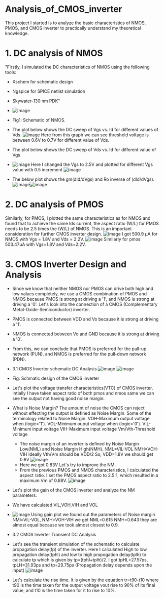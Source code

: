 # Analysis_of_CMOS_inverter
This project I started is to analyze the basic characteristics of NMOS, PMOS, and CMOS inverter to practically understand my theoretical knowledge.

# 1. DC analysis of NMOS
"Firstly, I simulated the DC characteristics of NMOS using the following tools:
- Xschem for schematic design
- Ngspice for SPICE netlist simulation
- Skywater-130 nm PDK"
- ![image](https://github.com/user-attachments/assets/abb22461-8014-42d6-b682-b243e8d453b8)
- Fig1: Schematic of NMOS.
  
- The plot below shows the DC sweep of Vgs vs. Id for different values of Vds.
  ![image](https://github.com/user-attachments/assets/864d5374-093a-417a-bbc5-d9f07f891985)
Here from this graph we can see threshold voltage is between 0.6V to 0.7V for different value of Vds.

- The plot below shows the DC sweep of Vds vs. Id for different value of Vgs.
- ![image](https://github.com/user-attachments/assets/bb1c68f2-5144-4131-b5f0-697bc24b4f9c)
Here I changed the Vgs to 2.5V and plotted for different Vgs value with 0.5 increment
![image](https://github.com/user-attachments/assets/8f5e8c61-a161-4fe6-b730-5174b7642b79)

- The below plot shows the gm(dId/dVgs) and Ro inverse of (dId/dVgs).
  ![image](https://github.com/user-attachments/assets/21d383d7-663c-45fc-9f15-00db9f1ec75a)![image](https://github.com/user-attachments/assets/0b4c533a-15b4-4b67-a63a-97d8582840f2)

# 2. DC analysis of PMOS
Similarly, for PMOS, I plotted the same characteristics as for NMOS and found that to achieve the same Ids current, the aspect ratio (W/L) for PMOS needs to be 2.5 times the (W/L) of NMOS. This is an important consideration for further CMOS inverter design.
![image](https://github.com/user-attachments/assets/e8f8765f-c135-4da8-9800-ebf9d7a2c132)
I got 500.9 µA for NMOS with Vgs = 1.8V and Vds = 2.2V.
![image](https://github.com/user-attachments/assets/caed9e1b-0a04-4e73-b9a1-7a2329c2561a)
Similarly for pmos 503.47uA with Vgs=1.8V and Vds=2.2V.

# 3. CMOS Inverter Design and Analysis
- Since we know that neither NMOS nor PMOS can drive both high and low values completely, we use a CMOS combination of PMOS and NMOS because PMOS is strong at driving a '1', and NMOS is strong at driving a '0'.
Let's look into the connection of a CMOS (Complementary Metal-Oxide-Semiconductor) inverter.
- PMOS is connected between VDD and Vo because it is strong at driving a '1'.
- NMOS is connected between Vo and GND because it is strong at driving a '0'.
- From this, we can conclude that PMOS is preferred for the pull-up network (PUN), and NMOS is preferred for the pull-down network (PDN).

- 3.1 CMOS Inverter schematic DC Analysis
![image](https://github.com/user-attachments/assets/2a35092c-504d-4e87-86a1-fcec9323d8c9)
![image](https://github.com/user-attachments/assets/14c871f5-b5ba-46c5-a0aa-afc1e8fb778a)
- Fig: Schmatic design of the CMOS inverter
- Let's plot the voltage transfer characteristics(VTC) of CMOS inverter.
Intially I have taken aspect ratio of both pmos and nmos same we can see the output not having good noise margin.
- What is Noise Margin?
  The amount of noise the CMOS can reject without effecting the output is defined as Noise Margin.
  Some of the terminology related to Noise Margin.
  VOH-Maximum output voltage when (logic='1').
  VOL-Minimum ouput voltage when (logic='0').
  VIL-Minimum input voltage
  VIH-Maximum input voltage
  Vm/Vth-Threshold voltage
  - The noise margin of an inverter is defined by Noise Margin Low(NML) and Noise Margin High(NMH).
  NML=VIL-VOL
  NMH=VOH-VIH
  Ideally Vth/Vm should be VDD/2
  So, VDD=1.8V we should get 0.9V
  ![image](https://github.com/user-attachments/assets/97e69423-f0e7-49e4-8c8e-b57c86c96887)
  - Here we got 0.83V Let's try to improve the NM.
  - From the previous PMOS and NMOS characteristics, I calculated the aspect ratio. I set the PMOS
  aspect ratio to 2.5:1, which resulted in a maximum Vm of 0.88V.
  ![image](https://github.com/user-attachments/assets/33537bc3-7631-4f22-aaaf-fde34b05e6a1)
- Let's plot the gain of the CMOS inverter and analyze the NM parameters.
- We have calculated VIL,VOH,VIH and VOL
- ![image](https://github.com/user-attachments/assets/8ec575c9-0b7c-4228-9f0e-386f56165bfa)
  Using gain plot we found out the parameters of Noise margin NMl=VIL-VOL, NMH=VOH-VIH
  we get NML=0.615 NMH=0.643 they are almost equal because we took almost closest to 0.9.
  
- 3.2 CMOS Inverter Transient DC Analysis
- Let's see the transient simulation of the schematic to calculate propagation delay(tp) of the inverter.
  Here I calculated High to low propagation delay(tphl) and low to high propogation delay(tplh) to calculate tp which is given by tp=(tphl+tplh)/2.
  I got tpHL=27.57ps, tpLH=31.93ps and tp=29.75ps (Propagation delay depends upon the input)
  ![image](https://github.com/user-attachments/assets/9882090c-3f5b-4051-82d1-11728431957d)
- Let's calculate the rise time. It is given by the equation tr=t90-t10 where t90 is the time taken for the output voltage vout rise to 90% of its final value, and t10 is the time taken for it to rise to 10%.
